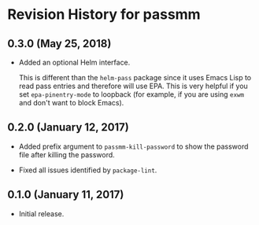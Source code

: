 # Revision History for passmm

## 0.3.0 (May 25, 2018)

  * Added an optional Helm interface.

    This is different than the `helm-pass` package since it uses Emacs
    Lisp to read pass entries and therefore will use EPA.  This is
    very helpful if you set `epa-pinentry-mode` to loopback (for
    example, if you are using `exwm` and don't want to block Emacs).

## 0.2.0 (January 12, 2017)

  * Added prefix argument to `passmm-kill-password` to show the
    password file after killing the password.

  * Fixed all issues identified by `package-lint`.

## 0.1.0 (January 11, 2017)

  * Initial release.
